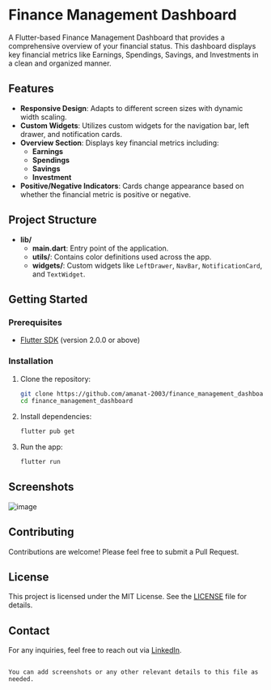 # Finance Management Dashboard

A Flutter-based Finance Management Dashboard that provides a comprehensive overview of your financial status. This dashboard displays key financial metrics like Earnings, Spendings, Savings, and Investments in a clean and organized manner.

## Features

- **Responsive Design**: Adapts to different screen sizes with dynamic width scaling.
- **Custom Widgets**: Utilizes custom widgets for the navigation bar, left drawer, and notification cards.
- **Overview Section**: Displays key financial metrics including:
  - **Earnings**
  - **Spendings**
  - **Savings**
  - **Investment**
- **Positive/Negative Indicators**: Cards change appearance based on whether the financial metric is positive or negative.

## Project Structure

- **lib/**
  - **main.dart**: Entry point of the application.
  - **utils/**: Contains color definitions used across the app.
  - **widgets/**: Custom widgets like `LeftDrawer`, `NavBar`, `NotificationCard`, and `TextWidget`.

## Getting Started

### Prerequisites

- [Flutter SDK](https://flutter.dev/docs/get-started/install) (version 2.0.0 or above)

### Installation

1. Clone the repository:
   ```bash
   git clone https://github.com/amanat-2003/finance_management_dashboard.git
   cd finance_management_dashboard
   ```

2. Install dependencies:
   ```bash
   flutter pub get
   ```

3. Run the app:
   ```bash
   flutter run
   ```

## Screenshots

![image](https://github.com/user-attachments/assets/4e86ea1c-4b90-4e20-9c23-e96f63a4bf17)


## Contributing

Contributions are welcome! Please feel free to submit a Pull Request.

## License

This project is licensed under the MIT License. See the [LICENSE](LICENSE) file for details.

## Contact

For any inquiries, feel free to reach out via [LinkedIn](https://www.linkedin.com/in/amanat-coder/).
```

You can add screenshots or any other relevant details to this file as needed.
